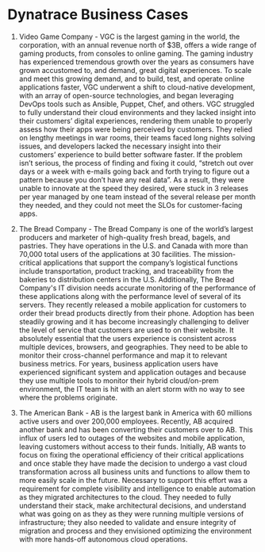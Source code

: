 # Dynatrace Business Cases
1. Video Game Company - VGC is the largest gaming in the world, the corporation, with an annual revenue north of $3B, offers a wide range of gaming products, from consoles to online gaming. The gaming industry has experienced tremendous growth over the years as consumers have grown accustomed to, and demand, great digital experiences. To scale and meet this growing demand, and to build, test, and operate online applications faster, VGC underwent a shift to cloud-native development, with an array of open-source technologies, and began leveraging DevOps tools such as Ansible, Puppet, Chef, and others. VGC struggled to fully understand their cloud environments and they lacked insight into their customers’ digital experiences, rendering them unable to properly assess how their apps were being perceived by customers. They relied on lengthy meetings in war rooms, their teams faced long nights solving issues, and developers lacked the necessary insight into their customers’ experience to build better software faster. If the problem isn’t serious, the process of finding and fixing it could, “stretch out over days or a week with e-mails going back and forth trying to figure out a pattern because you don’t have any real data”. As a result, they were unable to innovate at the speed they desired, were stuck in 3 releases per year managed by one team instead of the several release per month they needed, and they could not meet the SLOs for customer-facing apps.

2. The Bread Company - The Bread Company is one of the world’s largest producers and marketer of high-quality fresh bread, bagels, and pastries. They have operations in the U.S. and Canada with more than 70,000 total users of the applications at 30 facilities. The mission-critical applications that support the company’s logistical functions include transportation, product tracking, and traceability from the bakeries to distribution centers in the U.S. Additionally, The Bread Company's IT division needs accurate monitoring of the performance of these applications along with the performance level of several of its servers. They recently released a mobile application for customers to order their bread products directly from their phone. Adoption has been steadily growing and it has become increasingly challenging to deliver the level of service that customers are used to on their website. It absolutely essential that the users experience is consistent across multiple devices, browsers, and geographies. They need to be able to monitor their cross-channel performance and map it to relevant business metrics. For years, business application users have experienced significant system and application outages and because they use multiple tools to monitor their hybrid cloud/on-prem environment, the IT team is hit with an alert storm with no way to see where the problems originate.

3. The American Bank - AB is the largest bank in America with 60 millions active users and over 200,000 employees. Recently, AB acquired another bank and has been converting their customers over to AB. This influx of users led to outages of the websites and mobile application, leaving customers without access to their funds. Initially, AB wants to focus on fixing the operational efficiency of their critical applications and once stable they have made the decision to undergo a vast cloud transformation across all business units and functions to allow them to more easily scale in the future. Necessary to support this effort was a requirement for complete visibility and intelligence to enable automation as they migrated architectures to the cloud. They needed to fully understand their stack, make architectural decisions, and understand what was going on as they as they were running multiple versions of infrastructure; they also needed to validate and ensure integrity of migration and process and they envisioned optimizing the environment with more hands-off autonomous cloud operations.
